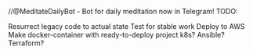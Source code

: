 //@MeditateDailyBot - Bot for daily meditation now in Telegram!
TODO:

Resurrect legacy code to actual state
Test for stable work
Deploy to AWS
Make docker-container with ready-to-deploy project
k8s?
Ansible?
Terraform?